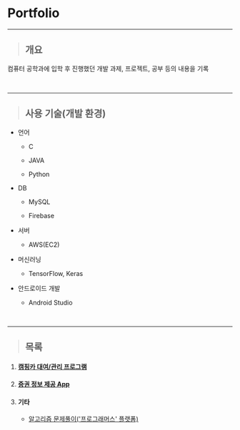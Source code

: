 # **Portfolio**

---



> ## 개요



컴퓨터 공학과에 입학 후 진행했던 개발 과제, 프로젝트, 공부 등의 내용을 기록

</br>

---

> ## 사용 기술(개발 환경)



- 언어

  - C

  - JAVA

  - Python

- DB

  - MySQL

  - Firebase

- 서버

  - AWS(EC2)

- 머신러닝

  - TensorFlow, Keras

- 안드로이드 개발

  - Android Studio

</br>

---

> ## 목록



1. #### [캠핑카 대여/관리 프로그램](./DBcampingcar)

2. #### [증권 정보 제공 App](./capstone)

3. #### 기타

   - [알고리즘 문제풀이('프로그래머스' 플랫폼)](./Algorithm)
